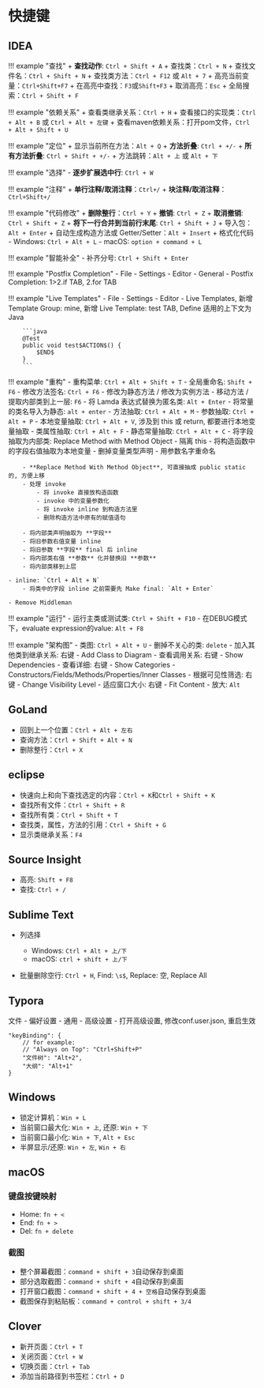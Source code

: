 # 快捷键

## IDEA

!!! example "查找"
    + **查找动作**: `Ctrl + Shift + A`
    + 查找类：`Ctrl + N`
    + 查找文件名：`Ctrl + Shift + N`
    + 查找类方法：`Ctrl + F12` 或 `Alt + 7`
    + 高亮当前变量：`Ctrl+Shift+F7`
    + 在高亮中查找：`F3`或`Shift+F3`
    + 取消高亮：`Esc`
    + 全局搜索：`Ctrl + Shift + F`

!!! example "依赖关系"
    + 查看类继承关系：`Ctrl + H`
    + 查看接口的实现类：`Ctrl + Alt + B` 或 `Ctrl + Alt + 左键`
    + 查看maven依赖关系：打开pom文件，`Ctrl + Alt + Shift + U`

!!! example "定位"
    + 显示当前所在方法：`Alt + Q`
    + **方法折叠**: `Ctrl + +/-`
    + **所有方法折叠**: `Ctrl + Shift + +/-`
    + 方法跳转：`Alt + 上` 或 `Alt + 下`

!!! example "选择"
    - **逐步扩展选中行**: `Ctrl + W`

!!! example "注释"
    + **单行注释/取消注释**：`Ctrl+/`
    + **块注释/取消注释**：`Ctrl+Shift+/`

!!! example "代码修改"
    + **删除整行**：`Ctrl + Y`
    + **撤销**: `Ctrl + Z`
    + **取消撤销**: `Ctrl + Shift + Z`
    + **将下一行合并到当前行末尾**: `Ctrl + Shift + J`
    + 导入包：`Alt + Enter`
    + 自动生成构造方法或 Getter/Setter：`Alt + Insert`
    + 格式化代码
        - Windows: `Ctrl + Alt + L`
        - macOS: `option + command + L`

!!! example "智能补全"
    - 补齐分号: `Ctrl + Shift + Enter`

!!! example "Postfix Completion"
    - File - Settings - Editor - General - Postfix Completion: 1>2.if TAB, 2.for TAB

!!! example "Live Templates"
    - File - Settings - Editor - Live Templates, 新增 Template Group: mine, 新增 Live Template: test TAB, Define 适用的上下文为 Java

        ```java
        @Test
        public void test$ACTION$() {
            $END$
        }
        ```

!!! example "重构"
    - 重构菜单: `Ctrl + Alt + Shift + T`
    - 全局重命名: `Shift + F6`
    - 修改方法签名: `Ctrl + F6`
    - 修改为静态方法 / 修改为实例方法
    - 移动方法 / 提取内部类到上一层: `F6`
    - 将 Lamda 表达式替换为匿名类: `Alt + Enter`
    - 将常量的类名导入为静态: `alt + enter`
    - 方法抽取: `Ctrl + Alt + M`
    - 参数抽取: `Ctrl + Alt + P`
    - 本地变量抽取: `Ctrl + Alt + V`, 涉及到 this 或 return, 都要进行本地变量抽取
    - 类属性抽取: `Ctrl + Alt + F`
    - 静态常量抽取: `Ctrl + Alt + C`
    - 将字段抽取为内部类: Replace Method with Method Object
        - 隔离 this
            - 将构造函数中的字段右值抽取为本地变量
            - 删掉变量类型声明
            - 用参数名字重命名

        - **Replace Method With Method Object**, 可直接抽成 public static 的, 方便上移
        - 处理 invoke
            - 将 invoke 直接放构造函数
            - invoke 中的变量参数化
            - 将 invoke inline 到构造方法里
            - 删除构造方法中原有的赋值语句

        - 将内部类声明抽取为 **字段**
        - 将旧参数右值变量 inline
        - 将旧参数 **字段** final 后 inline
        - 将内部类右值 **参数** 化并替换旧 **参数**
        - 将内部类移到上层

    - inline: `Ctrl + Alt + N`
        - 将类中的字段 inline 之前需要先 Make final: `Alt + Enter`

    - Remove Middleman

!!! example "运行"
    - 运行主类或测试类: `Ctrl + Shift + F10`
    - 在DEBUG模式下，evaluate expression的value: `Alt + F8`

!!! example "架构图"
    - 类图: `Ctrl + Alt + U`
        - 删掉不关心的类: `delete`
        - 加入其他类到继承关系: 右键 - Add Class to Diagram
        - 查看调用关系: 右键 - Show Dependencies
        - 查看详细: 右键 - Show Categories - Constructors/Fields/Methods/Properties/Inner Classes
        - 根据可见性筛选: 右键 - Change Visibility Level
        - 适应窗口大小: 右键 - Fit Content
        - 放大: `Alt`


## GoLand

- 回到上一个位置：`Ctrl + Alt + 左右`
- 查询方法：`Ctrl + Shift + Alt + N`
- 删除整行：`Ctrl + X`

## eclipse

- 快速向上和向下查找选定的内容：`Ctrl + K`和`Ctrl + Shift + K`
- 查找所有文件：`Ctrl + Shift + R`
- 查找所有类：`Ctrl + Shift + T`
- 查找类，属性，方法的引用：`Ctrl + Shift + G`
- 显示类继承关系：`F4`

## Source Insight

- 高亮: `Shift + F8`
- 查找: `Ctrl + /`

## Sublime Text

- 列选择
    - Windows: `Ctrl + Alt + 上/下`
    - macOS: `ctrl + shift + 上/下`

- 批量删除空行: `Ctrl + H`, Find: `\s$`, Replace: 空, Replace All


## Typora

文件 - 偏好设置 - 通用 - 高级设置 - 打开高级设置, 修改conf.user.json, 重启生效

```
"keyBinding": {
    // for example:
    // "Always on Top": "Ctrl+Shift+P"
    "文件树": "Alt+2",
    "大纲": "Alt+1"
}
```


## Windows

- 锁定计算机：`Win + L`
- 当前窗口最大化: `Win + 上`, 还原: `Win + 下`
- 当前窗口最小化: `Win + 下`, `Alt + Esc`
- 半屏显示/还原: `Win + 左`, `Win + 右`

## macOS

### 键盘按键映射

- Home: `fn + <`
- End: `fn + >`
- Del: `fn + delete`

### 截图

- 整个屏幕截图：`command + shift + 3`自动保存到桌面
- 部分选取截图：`command + shift + 4`自动保存到桌面
- 打开窗口截图：`command + shift + 4 + 空格`自动保存到桌面
- 截图保存到粘贴板：`command + control + shift + 3/4`


## Clover

- 新开页面：`Ctrl + T`
- 关闭页面：`Ctrl + W`
- 切换页面：`Ctrl + Tab`
- 添加当前路径到书签栏：`Ctrl + D`
